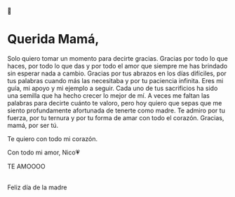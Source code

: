 <!DOCTYPE html>
<html lang="es">
<head>
    <meta charset="UTF-8">
    <meta name="viewport" content="width=device-width, initial-scale=1.0">
    <title>Carta para Mamá</title>
    <link rel="stylesheet" href="styles/style.css">
</head>
<body>
    <div class="carta-container">
         <div id="mensaje" class="mensaje"></div> <!-- Contenedor para el mensaje -->
    <div class="flores"></div> <!-- Contenedor para las flores -->
    <div class="carta-cerrada">
            <div class="corazon" onclick="abrirCarta()">💌</div>
        </div>
        <div class="carta-abierta">
            <div class="fondo-corazones"></div> <!-- Contenedor para la animación -->
            <div class="hoja">
                <h1>Querida Mamá,</h1>
                <p>Solo quiero tomar un momento para decirte gracias. Gracias por todo lo que haces, por todo lo que das y por todo el amor que siempre me has brindado sin esperar nada a cambio.
                Gracias por tus abrazos en los días difíciles, por tus palabras cuando más las necesitaba y por tu paciencia infinita. Eres mi guía, mi apoyo y mi ejemplo a seguir. Cada uno de tus sacrificios ha sido una semilla que ha hecho crecer lo mejor de mí.
                A veces me faltan las palabras para decirte cuánto te valoro, pero hoy quiero que sepas que me siento profundamente afortunada de tenerte como madre. Te admiro por tu fuerza, por tu ternura y por tu forma de amar con todo el corazón.
                Gracias, mamá, por ser tú.</p> 
                <p>Te quiero con todo mi corazón.</p> 
                <p>Con todo mi amor, Nico💗</p>
                <p>TE AMOOOO </p>
                <br>Feliz día de la madre</p>
            </div>
        </div>
    </div>
    <script src="scripts/script.js"></script>
</body>
</html>
